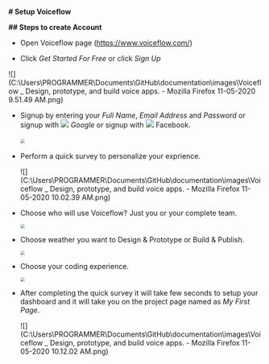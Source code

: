 **# Setup Voiceflow**



**## Steps to create Account**

- Open Voiceflow page (https://www.voiceflow.com/)

- Click _Get Started For Free_ or click _Sign Up_ 

![](C:\Users\PROGRAMMER\Documents\GitHub\documentation\images\Voiceflow _ Design, prototype, and build voice apps. - Mozilla Firefox 11-05-2020 9.51.49 AM.png)

- Signup by entering your _Full Name_, _Email Address_ and _Password_ or signup with ![](C:\Users\PROGRAMMER\Documents\GitHub\documentation\images\icons8-google-48.png) _Google_ or signup with ![](C:\Users\PROGRAMMER\Documents\GitHub\documentation\images\icons8-facebook-48.png) Facebook.

  ​                                                            <img src="C:\Users\PROGRAMMER\Documents\GitHub\documentation\images\Voiceflow _ Design, prototype, and build voice apps. - Mozilla Firefox 11-05-2020 10.01.24 AM.png" style="zoom:50%;" />   

- Perform a quick survey to personalize your exprience.

  ![](C:\Users\PROGRAMMER\Documents\GitHub\documentation\images\Voiceflow _ Design, prototype, and build voice apps. - Mozilla Firefox 11-05-2020 10.02.39 AM.png)

- Choose who will use Voiceflow? Just you or your complete team.

  <img src="C:\Users\PROGRAMMER\Documents\GitHub\documentation\images\Voiceflow _ Design, prototype, and build voice apps. - Mozilla Firefox 11-05-2020 10.03.04 AM.png" style="zoom:50%;" />

- Choose weather you want to Design & Prototype or Build & Publish.

  <img src="C:\Users\PROGRAMMER\Documents\GitHub\documentation\images\Voiceflow _ Design, prototype, and build voice apps. - Mozilla Firefox 11-05-2020 10.03.18 AM.png" style="zoom:50%;" />

- Choose your coding experience.

  <img src="C:\Users\PROGRAMMER\Documents\GitHub\documentation\images\Voiceflow _ Design, prototype, and build voice apps. - Mozilla Firefox 11-05-2020 10.03.32 AM.png" style="zoom:50%;" />

- After completing the quick survey it will take few seconds to setup your dashboard and it will take you on the project page named as _My First Page_.

  ![](C:\Users\PROGRAMMER\Documents\GitHub\documentation\images\Voiceflow _ Design, prototype, and build voice apps. - Mozilla Firefox 11-05-2020 10.12.02 AM.png)

  
